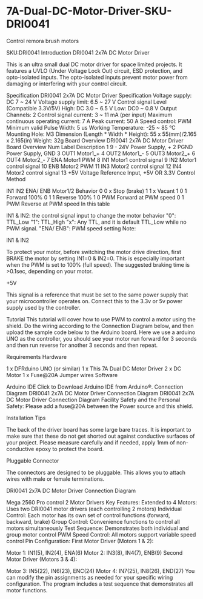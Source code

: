 # 7A-Dual-DC-Motor-Driver-SKU-DRI0041
Control remora brush motors

SKU:DRI0041
Introduction
DRI0041 2x7A DC Motor Driver

This is an ultra small dual DC motor driver for space limited projects. It features a UVLO (Under Voltage Lock Out) circuit, ESD protection, and opto-isolated inputs. The opto-isolated inputs prevent motor power from damaging or interfering with your control circuit.

Specification
DRI0041 2x7A DC Motor Driver Specification
Voltage supply: DC 7 ~ 24 V
Voltage supply limit: 6.5 ~ 27 V
Control signal Level (Compatible 3.3V/5V)
High: DC 3.0 ~ 6.5 V
Low: DC0 ~ 0.8 V
Output Channels: 2
Control signal current: 3 ~ 11 mA (per input)
Maximum continuous operating current: 7 A
Peak current: 50 A
Speed control: PWM
Minimum valid Pulse Width: 5 us
Working Temperature: -25 ~ 85 °C
Mounting Hole: M3
Dimension (Length * Width * Height): 55 x 55(mm)/2.165 x 2.165(in)
Weight: 32g
Board Overview
DRI0041 2x7A DC Motor Driver Board Overview
Num	Label	Description
1	9 - 24V	Power Supply, +
2	PGND	Power Supply, GND
3	OUT1	Motor1_+
4	OUT2	Motor1_-
5	OUT3	Motor2_+
6	OUT4	Motor2_-
7	ENA	Motor1 PWM
8	IN1	Motor1 control signal
9	IN2	Motor1 control signal
10	ENB	Motor2 PWM
11	IN3	Motor2 control signal
12	IN4	Motor2 control signal
13	+5V	Voltage Reference Input, +5V OR 3.3V
Control Method

IN1	IN2	ENA/ ENB	Motor1/2 Behavior
0	0	x	Stop (brake)
1	1	x	Vacant
1	0	1	Forward 100%
0	1	1	Reverse 100%
1	0	PWM	Forward at PWM speed
0	1	PWM	Reverse at PWM speed
In this table

IN1 & IN2: the control signal input to change the motor behavior
"0": TTL_Low
"1": TTL_High
"x": Any TTL, and it is default TTL_Low while no PWM signal.
"ENA/ ENB": PWM speed setting
Note:

IN1 & IN2

To protect your motor, before switching the motor drive direction, first BRAKE the motor by setting IN1=0 & IN2=0. This is especially important when the PWM is set to 100% (full speed). The suggested braking time is >0.1sec, depending on your motor.

+5V

This signal is a reference that must be set to the same power supply that your microcontroller operates on. Connect this to the 3.3v or 5v power supply used by the controller.

Tutorial
This tutorial will cover how to use PWM to control a motor using the shield. Do the wiring according to the Connection Diagram below, and then upload the sample code below to the Arduino board. Here we use a arduino UNO as the controller, you should see your motor run forward for 3 seconds and then run reverse for another 3 seconds and then repeat.

Requirements
Hardware

1 x DFRduino UNO (or similar)
1 x This 7A Dual DC Motor Driver
2 x DC Motor
1 x Fuse@20A
Jumper wires
Software

Arduino IDE Click to Download Arduino IDE from Arduino®.
Connection Diagram
DRI0041 2x7A DC Motor Driver Connection Diagram DRI0041 2x7A DC Motor Driver Connection Diagram
Facility Safety and the Personal Safety:
Please add a fuse@20A between the Power source and this shield.

Installation Tips

The back of the driver board has some large bare traces. It is important to make sure that these do not get shorted out against conductive surfaces of your project. Please measure carefully and if needed, apply 1mm of non-conductive epoxy to protect the board.

Pluggable Connector

The connectors are designed to be pluggable. This allows you to attach wires with male or female terminations.

DRI0041 2x7A DC Motor Driver Connection Diagram

Mega 2560 Pro control 2 Motor Drivers
Key Features:
Extended to 4 Motors: Uses two DRI0041 motor drivers (each controlling 2 motors)
Individual Control: Each motor has its own set of control functions (forward, backward, brake)
Group Control: Convenience functions to control all motors simultaneously
Test Sequence: Demonstrates both individual and group motor control
PWM Speed Control: All motors support variable speed control
Pin Configuration:
First Motor Driver (Motors 1 & 2):

Motor 1: IN1(5), IN2(4), ENA(6)
Motor 2: IN3(8), IN4(7), ENB(9)
Second Motor Driver (Motors 3 & 4):

Motor 3: IN5(22), IN6(23), ENC(24)
Motor 4: IN7(25), IN8(26), END(27)
You can modify the pin assignments as needed for your specific wiring configuration. The program includes a test sequence that demonstrates all motor functions.
